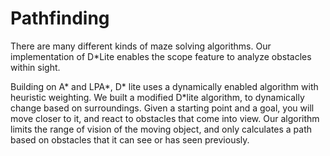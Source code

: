 # Pathfinding
There are many different kinds of maze solving algorithms. Our implementation of D*Lite enables the scope feature to analyze obstacles within sight.

Building on A* and LPA*, D* lite uses a dynamically enabled algorithm with heuristic weighting. We built a modified D*lite algorithm, to dynamically change based on surroundings. Given a starting point and a goal, you will move closer to it, and react to obstacles that come into view. Our algorithm limits the range of vision of the moving object, and only calculates a path based on obstacles that it can see or has seen previously.
